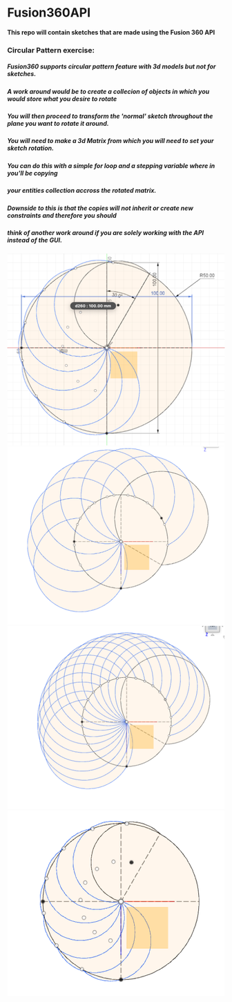# Fusion360API
#### This repo will contain sketches that are made using the Fusion 360 API

### Circular Pattern exercise:

#####       Fusion360 supports circular pattern feature with 3d models but not for sketches.
#####
#####       A work around would be to create a collecion of objects in which you would store what you desire to rotate
#####       You will then proceed to transform the 'normal' sketch throughout the plane you want to rotate it around.
#####       You will need to make a 3d Matrix from which you will need to set your sketch rotation.
#####       You can do this with a simple for loop and a stepping variable where in you'll be copying 
#####       your entities collection accross the rotated matrix.
#####
#####       Downside to this is that the copies will not inherit or create new constraints and therefore you should
#####       think of another work around if you are solely working with the API instead of the GUI.

![Image of Circular rotation that resemples circular pattern](s1.png)
![Image of Circular rotation that resemples circular pattern](s2.png)
![Image of Circular rotation that resemples circular pattern](s3.png)
![Image of Circular rotation that resemples circular pattern](s4.png)

